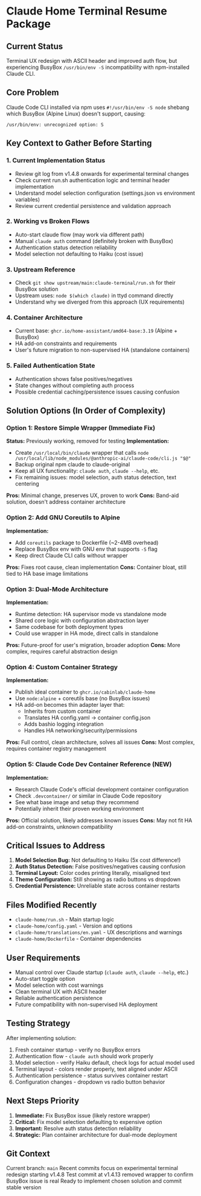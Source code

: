 # Claude Home Terminal Resume Package

## Current Status
Terminal UX redesign with ASCII header and improved auth flow, but experiencing BusyBox `/usr/bin/env -S` incompatibility with npm-installed Claude CLI.

## Core Problem
Claude Code CLI installed via npm uses `#!/usr/bin/env -S node` shebang which BusyBox (Alpine Linux) doesn't support, causing:
```
/usr/bin/env: unrecognized option: S
```

## Key Context to Gather Before Starting

### 1. Current Implementation Status
- Review git log from v1.4.8 onwards for experimental terminal changes
- Check current run.sh authentication logic and terminal header implementation  
- Understand model selection configuration (settings.json vs environment variables)
- Review current credential persistence and validation approach

### 2. Working vs Broken Flows
- Auto-start claude flow (may work via different path)
- Manual `claude auth` command (definitely broken with BusyBox)
- Authentication status detection reliability
- Model selection not defaulting to Haiku (cost issue)

### 3. Upstream Reference
- Check `git show upstream/main:claude-terminal/run.sh` for their BusyBox solution
- Upstream uses: `node $(which claude)` in ttyd command directly
- Understand why we diverged from this approach (UX requirements)

### 4. Container Architecture
- Current base: `ghcr.io/home-assistant/amd64-base:3.19` (Alpine + BusyBox)
- HA add-on constraints and requirements
- User's future migration to non-supervised HA (standalone containers)

### 5. Failed Authentication State
- Authentication shows false positives/negatives
- State changes without completing auth process
- Possible credential caching/persistence issues causing confusion

## Solution Options (In Order of Complexity)

### Option 1: Restore Simple Wrapper (Immediate Fix)
**Status:** Previously working, removed for testing
**Implementation:**
- Create `/usr/local/bin/claude` wrapper that calls `node /usr/local/lib/node_modules/@anthropic-ai/claude-code/cli.js "$@"`
- Backup original npm claude to claude-original
- Keep all UX functionality: `claude auth`, `claude --help`, etc.
- Fix remaining issues: model selection, auth status detection, text centering

**Pros:** Minimal change, preserves UX, proven to work
**Cons:** Band-aid solution, doesn't address container architecture

### Option 2: Add GNU Coreutils to Alpine
**Implementation:**
- Add `coreutils` package to Dockerfile (~2-4MB overhead)
- Replace BusyBox env with GNU env that supports `-S` flag
- Keep direct Claude CLI calls without wrapper

**Pros:** Fixes root cause, clean implementation
**Cons:** Container bloat, still tied to HA base image limitations

### Option 3: Dual-Mode Architecture 
**Implementation:**
- Runtime detection: HA supervisor mode vs standalone mode
- Shared core logic with configuration abstraction layer
- Same codebase for both deployment types
- Could use wrapper in HA mode, direct calls in standalone

**Pros:** Future-proof for user's migration, broader adoption
**Cons:** More complex, requires careful abstraction design

### Option 4: Custom Container Strategy
**Implementation:**
- Publish ideal container to `ghcr.io/cabinlab/claude-home`
- Use `node:alpine` + coreutils base (no BusyBox issues)
- HA add-on becomes thin adapter layer that:
  - Inherits from custom container
  - Translates HA config.yaml → container config.json  
  - Adds bashio logging integration
  - Handles HA networking/security/permissions

**Pros:** Full control, clean architecture, solves all issues
**Cons:** Most complex, requires container registry management

### Option 5: Claude Code Dev Container Reference (NEW)
**Implementation:**
- Research Claude Code's official development container configuration
- Check `.devcontainer/` or similar in Claude Code repository
- See what base image and setup they recommend
- Potentially inherit their proven working environment

**Pros:** Official solution, likely addresses known issues
**Cons:** May not fit HA add-on constraints, unknown compatibility

## Critical Issues to Address

1. **Model Selection Bug:** Not defaulting to Haiku (5x cost difference!)
2. **Auth Status Detection:** False positives/negatives causing confusion
3. **Terminal Layout:** Color codes printing literally, misaligned text
4. **Theme Configuration:** Still showing as radio buttons vs dropdown
5. **Credential Persistence:** Unreliable state across container restarts

## Files Modified Recently
- `claude-home/run.sh` - Main startup logic
- `claude-home/config.yaml` - Version and options
- `claude-home/translations/en.yaml` - UX descriptions and warnings
- `claude-home/Dockerfile` - Container dependencies

## User Requirements
- Manual control over Claude startup (`claude auth`, `claude --help`, etc.)
- Auto-start toggle option
- Model selection with cost warnings
- Clean terminal UX with ASCII header
- Reliable authentication persistence
- Future compatibility with non-supervised HA deployment

## Testing Strategy
After implementing solution:
1. Fresh container startup - verify no BusyBox errors
2. Authentication flow - `claude auth` should work properly
3. Model selection - verify Haiku default, check logs for actual model used
4. Terminal layout - colors render properly, text aligned under ASCII
5. Authentication persistence - status survives container restart
6. Configuration changes - dropdown vs radio button behavior

## Next Steps Priority
1. **Immediate:** Fix BusyBox issue (likely restore wrapper)
2. **Critical:** Fix model selection defaulting to expensive option
3. **Important:** Resolve auth status detection reliability
4. **Strategic:** Plan container architecture for dual-mode deployment

## Git Context
Current branch: `main`
Recent commits focus on experimental terminal redesign starting v1.4.8
Test commit at v1.4.13 removed wrapper to confirm BusyBox issue is real
Ready to implement chosen solution and commit stable version